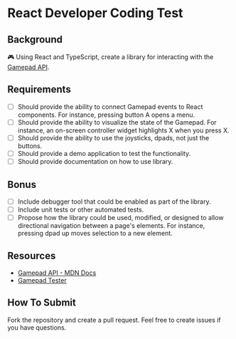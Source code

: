 # React Developer Coding Test
## Background
🎮 Using React and TypeScript, create a library for interacting with the [Gamepad API](https://developer.mozilla.org/en-US/docs/Web/API/Gamepad_API/Using_the_Gamepad_API).

## Requirements
- [ ] Should provide the ability to connect Gamepad events to React components. For instance, pressing button A opens a menu.
- [ ] Should provide the ability to visualize the state of the Gamepad. For instance, an on-screen controller widget highlights X when you press X.
- [ ] Should provide the ability to use the joysticks, dpads, not just the buttons.
- [ ] Should provide a demo application to test the functionality.
- [ ] Should provide documentation on how to use library.

## Bonus
- [ ] Include debugger tool that could be enabled as part of the library.
- [ ] Include unit tests or other automated tests.
- [ ] Propose how the library could be used, modified, or designed to allow directional navigation between a page's elements. For instance, pressing dpad up moves selection to a new element.

## Resources
- [Gamepad API - MDN Docs](https://developer.mozilla.org/en-US/docs/Web/API/Gamepad_API/Using_the_Gamepad_API)
- [Gamepad Tester](https://gamepad-tester.com/)

## How To Submit
Fork the repository and create a pull request. Feel free to create issues if you have questions.

